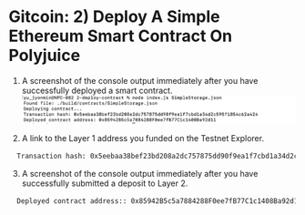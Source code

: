 # Gitcoin: 2) Deploy A Simple Ethereum Smart Contract On Polyjuice

1. A screenshot of the console output immediately after you have successfully deployed a smart contract.
![deployed_a_smart_contract](deployed_a_smart_contract.png)

2. A link to the Layer 1 address you funded on the Testnet Explorer.
```sh
  Transaction hash: 0x5eebaa38bef23bd208a2dc757875dd90f9ea1f7cbd1a34d2c595f1854c62a424
```

3. A screenshot of the console output immediately after you have successfully submitted a deposit to Layer 2.
```sh
  Deployed contract address:: 0x85942B5c5a7884288F0ee7fB77C1c1408Ba92d11
```
